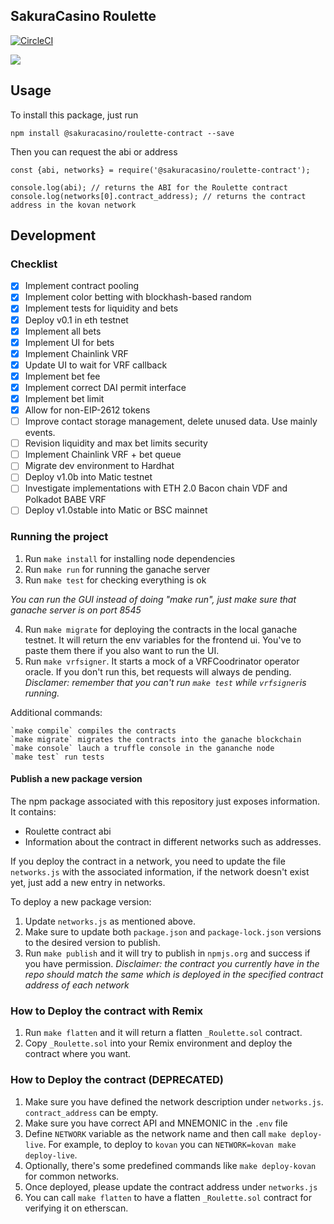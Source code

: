 SakuraCasino Roulette
---
[![CircleCI](https://circleci.com/gh/sakuracasino/roulette-contract.svg?style=svg)](https://circleci.com/gh/sakuracasino/roulette-contract)

![](https://github.com/ivandiazwm/crypto-roulette/blob/master/preview.jpg?raw=true)

## Usage
To install this package, just run
```
npm install @sakuracasino/roulette-contract --save
```

Then you can request the abi or address
```
const {abi, networks} = require('@sakuracasino/roulette-contract');

console.log(abi); // returns the ABI for the Roulette contract
console.log(networks[0].contract_address); // returns the contract address in the kovan network
```

## Development

### Checklist
- [x] Implement contract pooling
- [x] Implement color betting with blockhash-based random 
- [x] Implement tests for liquidity and bets
- [x] Deploy v0.1 in eth testnet
- [x] Implement all bets
- [x] Implement UI for bets
- [x] Implement Chainlink VRF
- [x] Update UI to wait for VRF callback
- [x] Implement bet fee
- [x] Implement correct DAI permit interface
- [x] Implement bet limit
- [x] Allow for non-EIP-2612 tokens
- [ ] Improve contact storage management, delete unused data. Use mainly events.
- [ ] Revision liquidity and max bet limits security
- [ ] Implement Chainlink VRF + bet queue
- [ ] Migrate dev environment to Hardhat
- [ ] Deploy v1.0b into Matic testnet
- [ ] Investigate implementations with ETH 2.0 Bacon chain VDF and Polkadot BABE VRF
- [ ] Deploy v1.0stable into Matic or BSC mainnet

### Running the project
1. Run `make install` for installing node dependencies
2. Run `make run` for running the ganache server
3. Run `make test` for checking everything is ok

_You can run the GUI instead of doing "make run", just make sure that ganache server is on port 8545_

4. Run `make migrate` for deploying the contracts in the local ganache testnet. It will return the env variables for the frontend ui. You've to paste them there if you also want to run the UI.
5. Run `make vrfsigner`. It starts a mock of a VRFCoodrinator operator oracle. If you don't run this, bet requests will always de pending. 
_Disclamer: remember that you can't run `make test` while `vrfsigner`is running._

Additional commands:
```
`make compile` compiles the contracts
`make migrate` migrates the contracts into the ganache blockchain
`make console` lauch a truffle console in the gananche node
`make test` run tests
```
#### Publish a new package version
The npm package associated with this repository just exposes information. It contains:
* Roulette contract abi
* Information about the contract in different networks such as addresses.

If you deploy the contract in a network, you need to update the file `networks.js` with the associated information, if the network doesn't exist yet, just add a new entry in networks.

To deploy a new package version:
1. Update `networks.js` as mentioned above.
2. Make sure to update both `package.json` and `package-lock.json` versions to the desired version to publish.
3. Run `make publish` and it will try to publish in `npmjs.org` and success if you have permission.
_Disclaimer: the contract you currently have in the repo should match the same which is deployed in the specified contract address of each network_

### How to Deploy the contract with Remix

1. Run `make flatten` and it will return a flatten `_Roulette.sol` contract.
2. Copy `_Roulette.sol` into your Remix environment and deploy the contract where you want.

### How to Deploy the contract (DEPRECATED)

1. Make sure you have defined the network description under `networks.js`. `contract_address` can be empty.
2. Make sure you have correct API and MNEMONIC in the `.env` file
3. Define `NETWORK` variable as the network name and then call `make deploy-live`. For example, to deploy to `kovan` you can `NETWORK=kovan make deploy-live`.
4. Optionally, there's some predefined commands like `make deploy-kovan` for common networks.
5. Once deployed, please update the contract address under `networks.js`
6. You can call `make flatten` to have a flatten `_Roulette.sol` contract for verifying it on etherscan.

